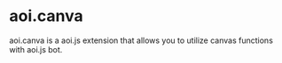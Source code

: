 # aoi.canva
aoi.canva is a aoi.js extension that allows you to utilize canvas functions with aoi.js bot.
